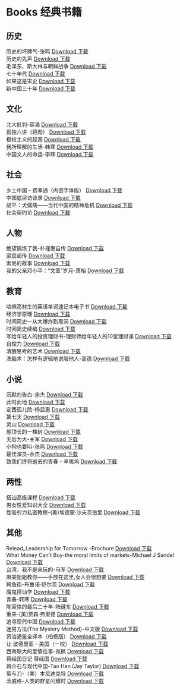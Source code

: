 # Books 经典书籍
## 历史
历史的坏脾气-张鸣 [Download 下载](http://yimuhe.com/file-4171937.html)<br>
历史的先声 [Download 下载](http://yimuhe.com/file-4171936.html)<br>
毛泽东、斯大林与朝鲜战争 [Download 下载](http://yimuhe.com/file-4171958.html)<br>
七十年代 [Download 下载](http://yimuhe.com/file-4171930.html)<br>
如果这是宋史 [Download 下载](http://yimuhe.com/file-4171940.html)<br>
新中国三十年 [Download 下载](http://yimuhe.com/file-4171950.html)<br>
## 文化
北大批判-薛涌 [Download 下载](http://yimuhe.com/file-4171935.html)<br>
孤独六讲（蒋勋） [Download 下载](http://yimuhe.com/file-4171941.html)<br>
极权主义的起源 [Download 下载](http://yimuhe.com/file-4171955.html)<br>
我所理解的生活-韩寒 [Download 下载](http://yimuhe.com/file-4171946.html)<br>
中国文人的命运-李辉 [Download 下载](http://yimuhe.com/file-4171932.html)<br>
## 社会
乡土中国 - 费孝通（内嵌字体版） [Download 下载](http://yimuhe.com/file-4171933.html)<br>
中国底层访谈录 [Download 下载](http://yimuhe.com/file-4171931.html)<br>
胡平：犬儒病——当代中国的精神危机 [Download 下载](http://yimuhe.com/file-4171969.html)<br>
社会契约论 [Download 下载](http://yimuhe.com/file-4171964.html)<br>
## 人物
绝望锻炼了我-朴槿惠自传 [Download 下载](http://yimuhe.com/file-4171968.html)<br>
梁启超传 [Download 下载](http://yimuhe.com/file-4171956.html)<br>
索尼的故事 [Download 下载](http://yimuhe.com/file-4171966.html)<br>
我的父亲邓小平：“文革”岁月-萧榕 [Download 下载](http://yimuhe.com/file-4171947.html)<br>
## 教育
哈佛高材生的英语单词速记本电子书 [Download 下载](http://yimuhe.com/file-4171939.html)<br>
经济学原理 [Download 下载](http://yimuhe.com/file-4171967.html)<br>
时间简史—从大爆炸到黑洞 [Download 下载](http://yimuhe.com/file-4171952.html)<br>
时间简史续编 [Download 下载](http://yimuhe.com/file-4171953.html)<br>
写给年轻人的投资理财书-理财师给年轻人的10堂理财课 [Download 下载](http://yimuhe.com/file-4171934.html)<br>
自控力 [Download 下载](http://yimuhe.com/file-4171970.html)<br>
清醒思考的艺术 [Download 下载](http://yimuhe.com/file-4171961.html)<br>
洗脑术：怎样有逻辑地说服他人-高德 [Download 下载](http://yimuhe.com/file-4171960.html)<br>
## 小说
沉默的告白-余杰 [Download 下载](http://yimuhe.com/file-4171959.html)<br>
此时此地 [Download 下载](http://yimuhe.com/file-4171957.html)<br>
定西孤儿院-杨显惠 [Download 下载](http://yimuhe.com/file-4171942.html)<br>
第七天 [Download 下载](http://yimuhe.com/file-4171965.html)<br>
灵山 [Download 下载](http://yimuhe.com/file-4171962.html)<br>
屋顶长的一棵树 [Download 下载](http://yimuhe.com/file-4171944.html)<br>
无后为大-关军 [Download 下载](http://yimuhe.com/file-4171951.html)<br>
小狗也要叫-张鸣 [Download 下载](http://yimuhe.com/file-4171943.html)<br>
最佳演员-余杰 [Download 下载](http://yimuhe.com/file-4171954.html)<br>
致我们终将逝去的青春 - 辛夷坞 [Download 下载](http://yimuhe.com/file-4171971.html)<br>
## 两性
搭讪高级课程 [Download 下载](http://yimuhe.com/file-4171948.html)<br>
男女性爱知识大全 [Download 下载](http://yimuhe.com/file-4171963.html)<br>
性吸引力私密教程-(美)埃德蒙·沙夫茨伯里 [Download 下载](http://yimuhe.com/file-4171945.html)<br>
## 其他
Relead_Leadership for Tomorrow -Brochure [Download 下载](http://yimuhe.com/file-4171928.html)<br>
What Money Can't Buy-the moral limits of markets-Michael J Sandel [Download 下载](http://yimuhe.com/file-4171929.html)<br>
台湾，我不是来玩的-马军 [Download 下载](http://yimuhe.com/file-4171938.html)<br>
麻美姐姐教你——手放在这里,女人会很想要 [Download 下载](http://yimuhe.com/file-4171986.html)<br>
鳄鱼街-布鲁诺·舒尔茨 [Download 下载](http://yimuhe.com/file-4171985.html)<br>
魔鬼搭讪学 [Download 下载](http://yimuhe.com/file-4171984.html)<br>
青春-韩寒 [Download 下载](http://yimuhe.com/file-4171983.html)<br>
陈寅恪的最后二十年-陆键东 [Download 下载](http://yimuhe.com/file-4171982.html)<br>
重来-[美]贾森·弗里德 [Download 下载](http://yimuhe.com/file-4171981.html)<br>
追寻现代中国 [Download 下载](http://yimuhe.com/file-4171980.html)<br>
迷男方法(The Mystery Method)-中文版 [Download 下载](http://yimuhe.com/file-4171979.html)<br>
资治通鉴全译本（柏杨版） [Download 下载](http://yimuhe.com/file-4171978.html)<br>
让·波德里亚 - 美国（一校） [Download 下载](http://yimuhe.com/file-4171977.html)<br>
西南联大的爱情往事-岚枫 [Download 下载](http://yimuhe.com/file-4171976.html)<br>
蒋经国日记 蒋经国 [Download 下载](http://yimuhe.com/file-4171975.html)<br>
蒋介石与现代中国-Tao Han (Jay Taylor) [Download 下载](http://yimuhe.com/file-4171974.html)<br>
菊与刀-（美）本尼迪克特 [Download 下载](http://yimuhe.com/file-4171973.html)<br>
茨威格-人类的群星闪耀时 [Download 下载](http://yimuhe.com/file-4171972.html)<br>
